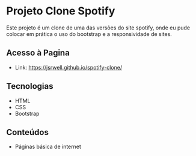 # Projeto Clone Spotify

Este projeto é um clone de uma das versões do site spotify, onde eu pude colocar em prática o uso do bootstrap e a responsividade de sites.

## Acesso à Pagina

- Link: https://jsrwell.github.io/spotify-clone/

## Tecnologias

- HTML
- CSS
- Bootstrap

## Conteúdos

- Páginas básica de internet